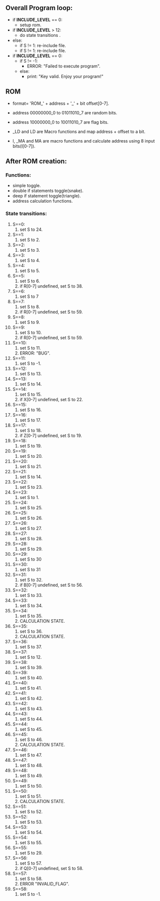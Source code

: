 ## Overall Program loop:
- if __INCLUDE_LEVEL__ == 0:
	+ setup rom.
- if __INCLUDE_LEVEL__ > 12: 
	+ do state transitions .
- else: 
	+ if S != 1: re-include file.
	+ if S != 1: re-include file.
- if __INCLUDE_LEVEL__ == 0:
	+ if S != -1:
		* ERROR: "Failed to execute program".
	+ else:
		* print: "Key valid. Enjoy your program!"

## ROM
- format= 'ROM_' + address + '_' + bit offset[0-7].
- address 00000000_0 to 01011010_7 are random bits.
- address 10000000_0 to 10011010_7 are flag bits.

- _LD and LD are Macro functions and map address + offset to a bit.
- l, _MA and MA are macro functions and calculate address using 8 input bits(l[0-7]).

## After ROM creation:

###  Functions:
- simple toggle.
- double if statements toggle(snake).
- deep if statement toggle(triangle).
- address calculation functions.

### State transitions:

1) S==0:
	1) set S to 24.
2) S==1:
	1) set S to 2.
3) S==2:
	1) set S to 3.
4) S==3:
	1) set S to 4.
5) S==4:
	1) set S to 5.
6) S==5:
	1) set S to 6.
	2) if R[0-7] undefined, set S to 38.
7) S==6:
	1) set S to 7
8) S==7:
	1) set S to 8.
	2) if R[0-7] undefined, set S to 59.
9) S==8:
	1) set S to 9.
10) S==9:
	1) set S to 10.
	2) if R[0-7] undefined, set S to 59.
11) S==10:
	1) set S to 11.
	2) ERROR: "BUG".
12) S==11:
	1) set S to -1.
13) S==12:
	1) set S to 13.
14) S==13:	
	1) set S to 14.
15) S==14:
	1) set S to 15.
	2) if X[0-7] undefined, set S to 22.
16) S==15:
	1) set S to 16.
17) S==16:
	1) set S to 17.
18) S==17:
	1) set S to 18.
	2) if Z[0-7] undefined, set S to 19.
19) S==18:
	1) set S to 19.
20) S==19:
	1) set S to 20.
21) S==20:
	1) set S to 21.
22) S==21:
	1) set S to 14.
23) S==22:
	1) set S to 23.
24) S==23:
	1) set S to 1.
25) S==24:
	1) set S to 25.
26) S==25:
	1) set S to 26.
27) S==26:
	1) set S to 27.
28) S==27:
	1) set S to 28.
29) S==28:
	1) set S to 29.
30) S==29:
	1) set S to 30
31) S==30:
	1) set S to 31
32) S==31:
	1) set S to 32.
	2) if B[0-7] undefined, set S to 56.
33) S==32:
	1) set S to 33.
34) S==33:
	1) set S to 34.
35) S==34:
	1) set S to 35.
	2) CALCULATION STATE.
36) S==35:
	1) set S to 36.
	2) CALCULATION STATE.
37) S==36:
	1) set S to 37.
38) S==37:
	1) set S to 12.
39) S==38:
	1) set S to 39.
40) S==39:
	1) set S to 40.
41) S==40:
	1) set S to 41.
42) S==41:
	1) set S to 42.
43) S==42:
	1) set S to 43.
44) S==43:
	1) set S to 44.
45) S==44:
	1) set S to 45.
46) S==45:
	1) set S to 46.
	2) CALCULATION STATE.
47) S==46:
	1) set S to 47.
48) S==47:
	1) set S to 48.
49) S==48:
	1) set S to 49.
50) S==49:
	1) set S to 50.
51) S==50:
	1) set S to 51.
	2) CALCULATION STATE.
52) S==51:
	1) set S to 52.
53) S==52:
	1) set S to 53.
54) S==53:
	1) set S to 54.
55) S==54:
	1) set S to 55.
56) S==55:
	1) set S to 29.
57) S==56:
	1) set S to 57.
	2) if Q[0-7] undefined, set S to 58.
58) S==57:
	1) set S to 58.
	2) ERROR "INVALID_FLAG".
59) S==58:
	1) set S to -1.
	
